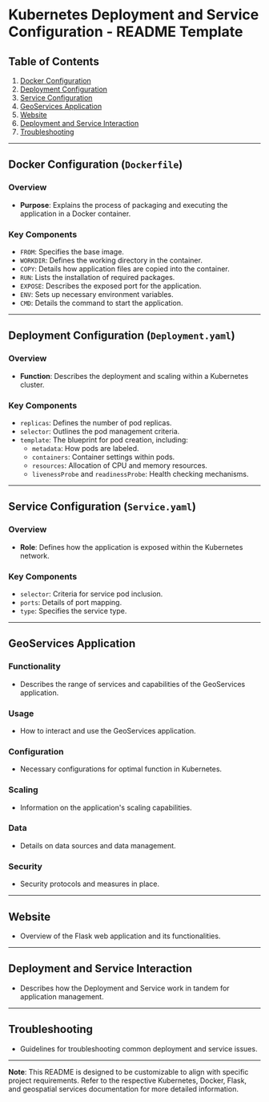 # Kubernetes Deployment and Service Configuration - README Template

## Table of Contents
1. [Docker Configuration](#docker-configuration-dockerfile)
2. [Deployment Configuration](#deployment-configuration-deploymentyaml)
3. [Service Configuration](#service-configuration-serviceyaml)
4. [GeoServices Application](#geoservices-application)
5. [Website](#website)
6. [Deployment and Service Interaction](#deployment-and-service-interaction)
7. [Troubleshooting](#troubleshooting)

---

## Docker Configuration (`Dockerfile`)
<!-- Overview of how the application is containerized -->
### Overview
- **Purpose**: Explains the process of packaging and executing the application in a Docker container.

### Key Components
- `FROM`: Specifies the base image.
- `WORKDIR`: Defines the working directory in the container.
- `COPY`: Details how application files are copied into the container.
- `RUN`: Lists the installation of required packages.
- `EXPOSE`: Describes the exposed port for the application.
- `ENV`: Sets up necessary environment variables.
- `CMD`: Details the command to start the application.

---

## Deployment Configuration (`Deployment.yaml`)
<!-- Description of the deployment process within Kubernetes -->
### Overview
- **Function**: Describes the deployment and scaling within a Kubernetes cluster.

### Key Components
- `replicas`: Defines the number of pod replicas.
- `selector`: Outlines the pod management criteria.
- `template`: The blueprint for pod creation, including:
   - `metadata`: How pods are labeled.
   - `containers`: Container settings within pods.
   - `resources`: Allocation of CPU and memory resources.
   - `livenessProbe` and `readinessProbe`: Health checking mechanisms.

---

## Service Configuration (`Service.yaml`)
<!-- How the application is network-exposed in Kubernetes -->
### Overview
- **Role**: Defines how the application is exposed within the Kubernetes network.

### Key Components
- `selector`: Criteria for service pod inclusion.
- `ports`: Details of port mapping.
- `type`: Specifies the service type.

---

## GeoServices Application
<!-- Details about the GeoServices application hosted on Kubernetes -->
### Functionality
- Describes the range of services and capabilities of the GeoServices application.

### Usage
- How to interact and use the GeoServices application.

### Configuration
- Necessary configurations for optimal function in Kubernetes.

### Scaling
- Information on the application's scaling capabilities.

### Data
- Details on data sources and data management.

### Security
- Security protocols and measures in place.

---

## Website
<!-- Information about the web application running in the Docker container -->
- Overview of the Flask web application and its functionalities.

---

## Deployment and Service Interaction
<!-- Explanation of the interaction between Kubernetes Deployment and Service -->
- Describes how the Deployment and Service work in tandem for application management.

---

## Troubleshooting
<!-- Tips and steps for diagnosing and resolving common issues -->
- Guidelines for troubleshooting common deployment and service issues.

---

**Note**: This README is designed to be customizable to align with specific project requirements. Refer to the respective Kubernetes, Docker, Flask, and geospatial services documentation for more detailed information.
